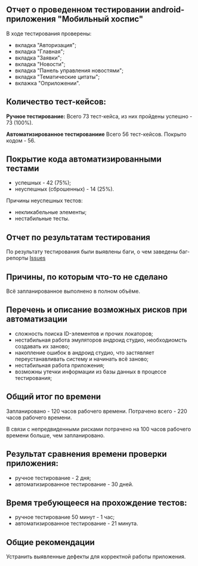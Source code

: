 ## Отчет о проведенном тестировании android-приложения "Мобильный хоспис"

В ходе тестирования проверены:
- вкладка "Авторизация";
- вкладка "Главная";
- вкладка "Заявки";
- вкладка "Новости";
- вкладка "Панель управления новостями";
- вкладка "Тематические цитаты";
- вклажка "Оприложении".

## Количество тест-кейсов:

**Ручное тестирование:**
Всего 73 тест-кейса, из них пройдены успешно - 73 (100%).

**Автоматизированное тестированиие**
Всего 56 тест-кейсов. Покрыто кодом - 56.

## Покрытие кода автоматизированными тестами
- успешных - 42 (75%);
- неуспешных (сброшенных) - 14 (25%).

Причины неуспешных тестов:
- некликабельные элементы;
- нестабильные тесты.

## Отчет по результатам тестирования
По результату тестирования были выявлены баги, 
о чем заведены баг-репорты [Issues](https://github.com/Victor1963100/Diplome_Project_V2/issues)

## Причины, по которым что-то не сделано
Всё запланированное выполнено в полном объёме.

## Перечень и описание возможных рисков при автоматизации
- сложность поиска ID-элементов и прочих локаторов;
- нестабильная работа эмуляторов андроид студио, необходиомсть создавать их заново;
- накопление ошибок в андроид студио, что застявляет переустанавливать систему и начинать всё заново;
- нестабильная работа приложения;
- возможны утечки информации из базы данных в процессе тестирования;

## Общий итог по времени
Запланировано - 120 часов рабочего времени.
Потрачено всего - 220 часов рабочего времени.

В связи с непредвиденными рисками потрачено на 100 часов рабочего времени больше, чем запланировано.

## Результат сравнения времени проверки приложения:
- ручное тестирование - 2 дня;
- автоматизированное тестирование - 30 дней.

## Время требующееся на прохождение тестов:
- ручное тестирование 50 минут - 1 час;
- автоматизированное тестирование - 21 минута.

## Общие рекомендации
Устранить выявленные дефекты для корректной работы приложения.
